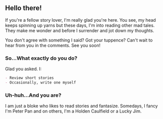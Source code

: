 ## Hello there!

If you're a fellow story lover, I'm really glad you're here. You see, my head keeps spinning up yarns but these days, I'm into reading other mad tales. They make me wonder and  before I surrender and jot down my thoughts.

You don't agree with something I said? Got your tuppence? Can't wait to hear from you in the comments.
See you soon!

### So...What exactly do you do?

Glad you asked. I:
```markdown
- Review short stories
- Occasionally, write one myself
```


### Uh-huh...And you are?

I am just a bloke who likes to read stories and fantasize. Somedays, I fancy I'm Peter Pan and on others, I'm a Holden Caulfield or a Lucky Jim. 

